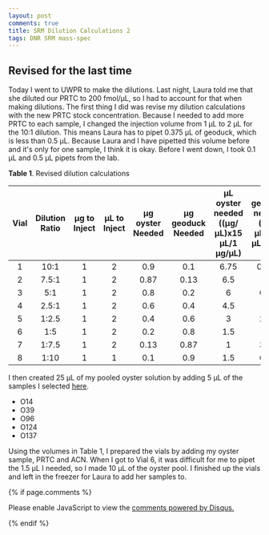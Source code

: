 ```yaml
---
layout: post
comments: true
title: SRM Dilution Calculations 2
tags: DNR SRM mass-spec
---
```


## Revised for the last time

Today I went to UWPR to make the dilutions. Last night, Laura told me that she diluted our PRTC to 200 fmol/µL, so I had to account for that when making dilutions. The first thing I did was revise my dilution calculations with the new PRTC stock concentration. Because I needed to add more PRTC to each sample, I changed the injection volume from 1 µL to 2 µL for the 10:1 dilution. This means Laura has to pipet 0.375 µL of geoduck, which is less than 0.5 µL. Because Laura and I have pipetted this volume before and it's only for one sample, I think it is okay. Before I went down, I took 0.1 µL and 0.5 µL pipets from the lab.

**Table 1**. Revised dilution calculations

| **Vial** | **Dilution Ratio** | **µg to Inject** | **µL to Inject** | **µg oyster Needed** | **µg geoduck Needed** | **µL oyster needed ((µg/µL)x15 µL/1 µg/µL)** | **µL geoduck needed ((µg/µL)x15 µL/2 µg/µL)** | **PRTC added** | **µL  ACN** | **Total Volume (µL)** |
|:--------:|:------------------:|:----------------:|:----------------:|:--------------------:|:---------------------:|:------------------------------------------:|:-------------------------------------------:|:--------------:|:-----------:|:---------------------:|
|     1    |        10:1        |         1        |         2        |          0.9         |          0.1          |                    6.75                    |                     0.375                    |       1.875      |     6     |         15         |
|     2    |        7.5:1       |         1        |         2        |         0.87         |          0.13         |                     6.5                    |                     0.5                     |      1.875      |     6.125    |           15          |
|     3    |         5:1        |         1        |         2        |          0.8         |          0.2          |                      6                     |                     0.75                    |      1.875      |     6.35     |           15          |
|     4    |        2.5:1       |         1        |         2        |          0.6         |          0.4          |                     4.5                    |                     1.5                     |      1.875      |     7.125    |           15          |
|     5    |        1:2.5       |         1        |         2        |          0.4         |          0.6          |                      3                     |                     2.25                    |      1.875      |      7.875      |           15          |
|     6    |         1:5        |         1        |         2        |          0.2         |          0.8          |                     1.5                    |                      3                      |      1.875      |     8.625    |           15          |
|     7    |        1:7.5       |         1        |         2        |         0.13         |          0.87         |                      1                     |                     3.25                    |      1.875      |      8.875     |           15          |
|     8    |        1:10        |         1        |         1        |          0.1         |          0.9          |                     1.5                    |                     6.75                    |       3.75      |     3    |           15          |

I then created 25 µL of my pooled oyster solution by adding 5 µL of the samples I selected [here](https://yaaminiv.github.io/SRM-Assay-Day9/). 

- O14
- O39
- O96
- O124
- O137

Using the volumes in Table 1, I prepared the vials by adding my oyster sample, PRTC and ACN. When I got to Vial 6, it was difficult for me to pipet the 1.5 µL I needed, so I made 10 µL of the oyster pool. I finished up the vials and left in the freezer for Laura to add her samples to.

{% if page.comments %}

<div id="disqus_thread"></div>
<script>

/**
*  RECOMMENDED CONFIGURATION VARIABLES: EDIT AND UNCOMMENT THE SECTION BELOW TO INSERT DYNAMIC VALUES FROM YOUR PLATFORM OR CMS.
*  LEARN WHY DEFINING THESE VARIABLES IS IMPORTANT: https://disqus.com/admin/universalcode/#configuration-variables*/
/*
var disqus_config = function () {
this.page.url = PAGE_URL;  // Replace PAGE_URL with your page's canonical URL variable
this.page.identifier = PAGE_IDENTIFIER; // Replace PAGE_IDENTIFIER with your page's unique identifier variable
};
*/
(function() { // DON'T EDIT BELOW THIS LINE
var d = document, s = d.createElement('script');
s.src = 'https://the-responsible-grad-student.disqus.com/embed.js';
s.setAttribute('data-timestamp', +new Date());
(d.head || d.body).appendChild(s);
})();
</script>
<noscript>Please enable JavaScript to view the <a href="https://disqus.com/?ref_noscript">comments powered by Disqus.</a></noscript>

{% endif %}

<script id="dsq-count-scr" src="//the-responsible-grad-student.disqus.com/count.js" async></script>
